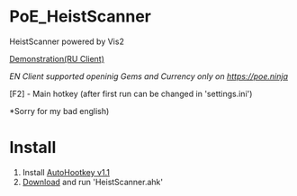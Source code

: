 # PoE_HeistScanner
HeistScanner powered by Vis2

<a href="https://youtu.be/NDOQjhikqXU?t=62">Demonstration(RU Client)</a>

*EN Client supported openinig Gems and Currency only on https://poe.ninja*


[F2] - Main hotkey (after first run can be changed in 'settings.ini')

*Sorry for my bad english)

# Install
1. Install <a href="https://www.autohotkey.com/download/">AutoHootkey v1.1</a>
2. <a href="https://github.com/MegaEzik/PoE_HeistScanner_ru/archive/refs/heads/main.zip">Download</a> and run 'HeistScanner.ahk'
